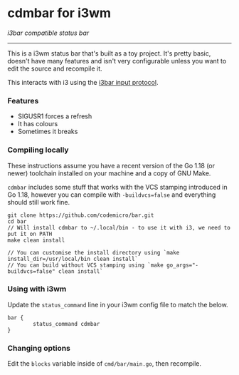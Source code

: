# cdmbar for i3wm

*i3bar compatible status bar*

---

This is a i3wm status bar that's built as a toy project. It's pretty basic, doesn't have many features and isn't very configurable unless you want to edit the source and recompile it.

This interacts with i3 using the [i3bar input protocol](https://i3wm.org/docs/i3bar-protocol.html).

### Features

* SIGUSR1 forces a refresh
* It has colours
* Sometimes it breaks

### Compiling locally

These instructions assume you have a recent version of the Go 1.18 (or newer) toolchain installed on your machine and a copy of GNU Make.

`cdmbar` includes some stuff that works with the VCS stamping introduced in Go 1.18, however you can compile with `-buildvcs=false` and everything should still work fine.

```
git clone https://github.com/codemicro/bar.git
cd bar
// Will install cdmbar to ~/.local/bin - to use it with i3, we need to put it on PATH
make clean install

// You can customise the install directory using `make install_dir=/usr/local/bin clean install`
// You can build without VCS stamping using `make go_args="-buildvcs=false" clean install`
```

### Using with i3wm

Update the `status_command` line in your i3wm config file to match the below.

```
bar {
        status_command cdmbar
}
```

### Changing options

Edit the `blocks` variable inside of `cmd/bar/main.go`, then recompile.
